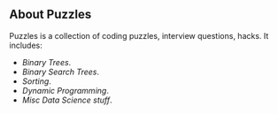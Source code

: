  
## About Puzzles

Puzzles is a collection of coding puzzles, interview questions, hacks. It includes:

* *Binary Trees*.
* *Binary Search Trees*.
* *Sorting*.
* *Dynamic Programming*.
* *Misc Data Science stuff*.
